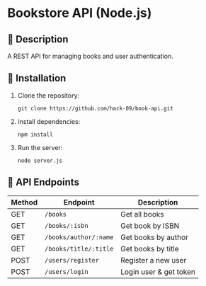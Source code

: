 # Bookstore API (Node.js)

## 📌 Description
A REST API for managing books and user authentication.

## 🚀 Installation
1. Clone the repository:
   ```
   git clone https://github.com/hack-09/book-api.git
   ```
2. Install dependencies:
   ```
   npm install
   ```
3. Run the server:
   ```
   node server.js
   ```

## 📌 API Endpoints
| Method | Endpoint              | Description              |
|--------|-----------------------|--------------------------|
| GET    | `/books`              | Get all books           |
| GET    | `/books/:isbn`        | Get book by ISBN        |
| GET    | `/books/author/:name` | Get books by author     |
| GET    | `/books/title/:title` | Get books by title      |
| POST   | `/users/register`     | Register a new user     |
| POST   | `/users/login`        | Login user & get token  |


